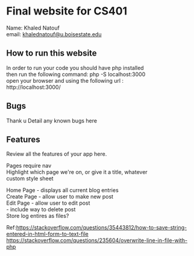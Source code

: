 # Final website for CS401

Name: Khaled Natouf <br />
email: khalednatouf@u.boisestate.edu <br />

## How to run this website

In order to run your code you should have php installed <br />
then run the following command: php -S localhost:3000 <br />
open your browser and using the following url : <br />
http://localhost:3000/

## Bugs
Thank u
Detail any known bugs here

## Features

Review all the features of your app here. <br />

Pages require nav <br /> 
    Highlight which page we're on, or give it a title, whatever <br />
custom style sheet <br />

Home Page - displays all current blog entries <br />
Create Page - allow user to make new post <br />
Edit Page - allow user to edit post <br />
          - include way to delete post <br />
Store log entires as files? <br />

Ref:https://stackoverflow.com/questions/35443812/how-to-save-string-entered-in-html-form-to-text-file
https://stackoverflow.com/questions/235604/overwrite-line-in-file-with-php

